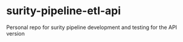 # surity-pipeline-etl-api
Personal repo for surity pipeline development and testing for the API version
